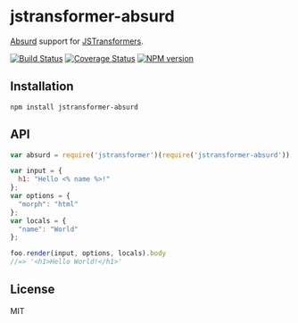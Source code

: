 # jstransformer-absurd

[Absurd](http://absurdjs.com) support for [JSTransformers](http://github.com/jstransformers).

[![Build Status](https://img.shields.io/travis/jstransformers/jstransformer-absurd/master.svg)](https://travis-ci.org/jstransformers/jstransformer-absurd)
[![Coverage Status](https://img.shields.io/coveralls/jstransformers/jstransformer-absurd/master.svg)](https://coveralls.io/r/jstransformers/jstransformer-absurd?branch=master)
[![NPM version](https://img.shields.io/npm/v/jstransformer-absurd.svg)](https://www.npmjs.org/package/jstransformer-absurd)

## Installation

    npm install jstransformer-absurd

## API

```js
var absurd = require('jstransformer')(require('jstransformer-absurd'))

var input = {
  h1: "Hello <% name %>!"
};
var options = {
  "morph": "html"
};
var locals = {
  "name": "World"
};

foo.render(input, options, locals).body
//=> '<h1>Hello World!</h1>'
```

## License

MIT
